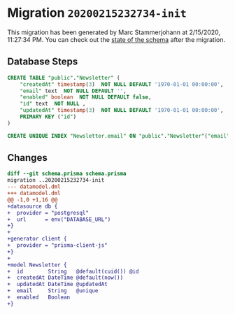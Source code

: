 # Migration `20200215232734-init`

This migration has been generated by Marc Stammerjohann at 2/15/2020, 11:27:34 PM.
You can check out the [state of the schema](./schema.prisma) after the migration.

## Database Steps

```sql
CREATE TABLE "public"."Newsletter" (
    "createdAt" timestamp(3)  NOT NULL DEFAULT '1970-01-01 00:00:00',
    "email" text  NOT NULL DEFAULT '',
    "enabled" boolean  NOT NULL DEFAULT false,
    "id" text  NOT NULL ,
    "updatedAt" timestamp(3)  NOT NULL DEFAULT '1970-01-01 00:00:00',
    PRIMARY KEY ("id")
) 

CREATE UNIQUE INDEX "Newsletter.email" ON "public"."Newsletter"("email")
```

## Changes

```diff
diff --git schema.prisma schema.prisma
migration ..20200215232734-init
--- datamodel.dml
+++ datamodel.dml
@@ -1,0 +1,16 @@
+datasource db {
+  provider = "postgresql"
+  url      = env("DATABASE_URL")
+}
+
+generator client {
+  provider = "prisma-client-js"
+}
+
+model Newsletter {
+  id        String   @default(cuid()) @id
+  createdAt DateTime @default(now())
+  updatedAt DateTime @updatedAt
+  email     String   @unique
+  enabled   Boolean
+}
```


